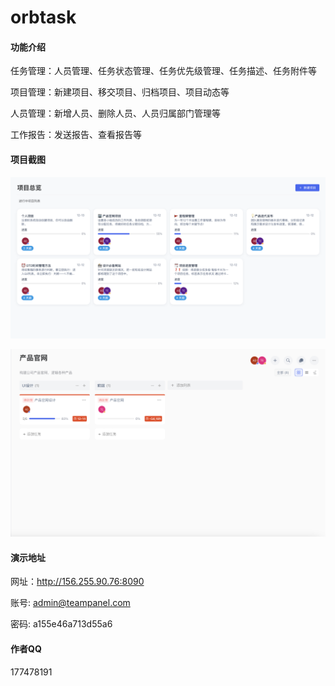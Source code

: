 # orbtask

#### 功能介绍

任务管理：人员管理、任务状态管理、任务优先级管理、任务描述、任务附件等

项目管理：新建项目、移交项目、归档项目、项目动态等

人员管理：新增人员、删除人员、人员归属部门管理等

工作报告：发送报告、查看报告等

#### 项目截图


![项目概览](./images/project-dash.png)

![项目概览](./images/project-panel.jpg)

#### 演示地址

网址：http://156.255.90.76:8090

账号: admin@teampanel.com

密码: a155e46a713d55a6

#### 作者QQ

177478191
